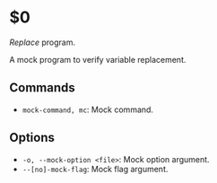 $0
==

*Replace* program.

A mock program to verify variable replacement.

## Commands

* `mock-command, mc`: Mock command.

## Options

* `-o, --mock-option <file>`: Mock option argument.
* `--[no]-mock-flag`: Mock flag argument.

